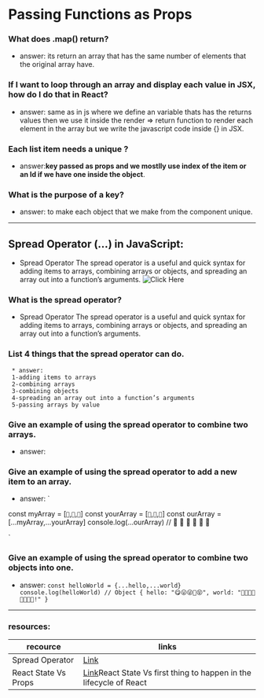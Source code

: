 # Passing Functions as Props 

### What does .map() return?
 * answer: its return an array that has the same number of elements that the original array have.
### If I want to loop through an array and display each value in JSX, how do I do that in React?
 * answer: same as in js where we define an variable thats has the returns values then we use it inside the render => return function to render each element in the array but we write the javascript code inside {} in JSX.
### Each list item needs a unique ?
 * answer:__key passed as props and we mostlly use index of the item or an Id if we have one inside the object__.
### What is the purpose of a key?
  * answer: to make each object that we make from the component unique.
 ___
 ## Spread Operator (…) in JavaScript:
 * Spread Operator The spread operator is a useful and quick syntax for adding items to arrays, combining arrays or objects, and spreading an array out into a function’s arguments.
 ![Click Here](https://miro.medium.com/max/3208/1*ck6Fs5k54T8Yv09D2dS0jA.png)


### What is the spread operator?
 * Spread Operator The spread operator is a useful and quick syntax for adding items to arrays, combining arrays or objects, and spreading an array out into a function’s arguments.
### List 4 things that the spread operator can do. 
     * answer:
     1-adding items to arrays
     2-combining arrays
     3-combining objects
     4-spreading an array out into a function’s arguments
     5-passing arrays by value 
### Give an example of using the spread operator to combine two arrays.
  * answer: 
### Give an example of using the spread operator to add a new item to an array.
  * answer: `

const myArray = [`🤪`,`🐻`,`🎌`]
const yourArray = [`🙂`,`🤗`,`🤩`]
const ourArray = [...myArray,...yourArray]
console.log(...ourArray) // 🤪 🐻 🎌 🙂 🤗 🤩

`
### Give an example of using the spread operator to combine two objects into one.
  * answer: ` const helloWorld = {...hello,...world}
console.log(helloWorld) // Object { hello: "😋😛😜🤪😝", world: "🙂🙃😉😊😇🥰😍🤩!" }
`
 ___

 ### resources:
recource      | links
------------- | -------------
Spread Operator    | [Link](https://www.google.com/url?sa=i&url=https%3A%2F%2Fjavascript.plainenglish.io%2F8-ways-to-use-spread-operator-in-javascript-b66fcf016efe&psig=AOvVaw3EiC8eCn6m3WxU9m6a6mk2&ust=1623189818704000&source=images&cd=vfe&ved=0CAIQjRxqFwoTCIDfwrfDhvECFQAAAAAdAAAAABAD)
React State Vs Props | [Link](https://www.youtube.com/watch?v=IYvD9oBCuJI)React State Vs  first thing to happen in the lifecycle of React | [Link](https://blog.logrocket.com/react-lifecycle-methods-tutorial-examples/#:~:text=to%20be%20updated%3F-,1.,invoked%20during%20the%20updating%20phase.)
